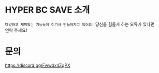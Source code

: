 # HYPER BC SAVE 소개
`다양하고 재미있는 기능들이 여기서 만들어지고 있어요!`
당신을 힘들게 하는 오류가 있다면 연락 주세요!

# 문의
https://discord.gg/Fwwdx4ZqPX
